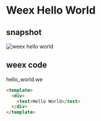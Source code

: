 Weex Hello World
================

## snapshot
![weex hello world](https://gtms01.alicdn.com/tps/i1/TB1rXlGMpXXXXXqXVXX1PdU0VXX-640-920.png)

## weex code
hello_world.we
```html
<template>
  <div>
    <text>Hello World</text>
  </div>
</template>
````

